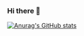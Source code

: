 ### Hi there 👋
[![Anurag's GitHub stats](https://github-readme-stats.vercel.app/api?username=jasmine-z2a)](https://github.com/anuraghazra/github-readme-stats)
<!--
**jasmine-z2a/jasmine-z2a** is a ✨ _special_ ✨ repository because its `README.md` (this file) appears on your GitHub profile.

Here are some ideas to get you started:

- 🔭 I’m currently working on ...
- 🌱 I’m currently learning ...
- 👯 I’m looking to collaborate on ...
- 🤔 I’m looking for help with ...
- 💬 Ask me about ...
- 📫 How to reach me: ...
- 😄 Pronouns: ...
- ⚡ Fun fact: ...
-->
